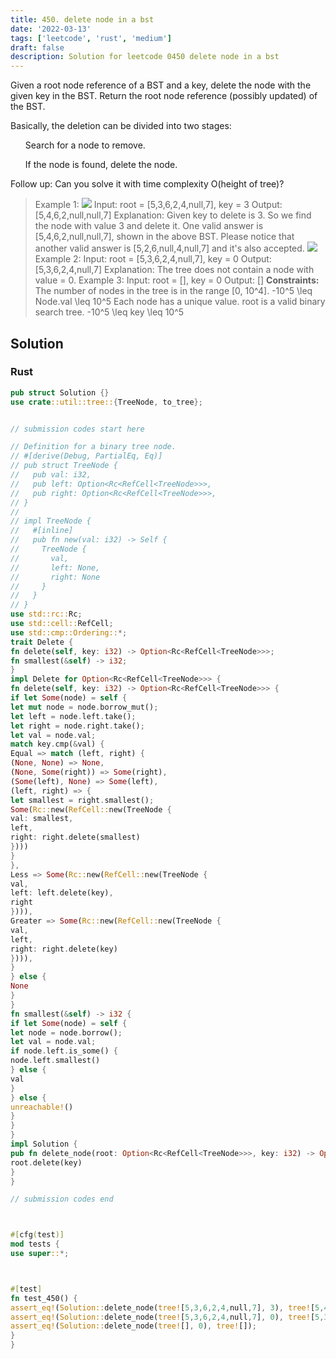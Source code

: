 ```yaml
---
title: 450. delete node in a bst
date: '2022-03-13'
tags: ['leetcode', 'rust', 'medium']
draft: false
description: Solution for leetcode 0450 delete node in a bst
---
```




Given a root node reference of a BST and a key, delete the node with the given key in the BST. Return the root node reference (possibly updated) of the BST.

Basically, the deletion can be divided into two stages:

<ol>

Search for a node to remove.

If the node is found, delete the node.

</ol>

Follow up: Can you solve it with time complexity O(height of tree)?



>   Example 1:
>   ![](https://assets.leetcode.com/uploads/2020/09/04/del_node_1.jpg)
>   Input: root <TeX>=</TeX> [5,3,6,2,4,null,7], key <TeX>=</TeX> 3
>   Output: [5,4,6,2,null,null,7]
>   Explanation: Given key to delete is 3. So we find the node with value 3 and delete it.
>   One valid answer is [5,4,6,2,null,null,7], shown in the above BST.
>   Please notice that another valid answer is [5,2,6,null,4,null,7] and it's also accepted.
>   ![](https://assets.leetcode.com/uploads/2020/09/04/del_node_supp.jpg)
>   Example 2:
>   Input: root <TeX>=</TeX> [5,3,6,2,4,null,7], key <TeX>=</TeX> 0
>   Output: [5,3,6,2,4,null,7]
>   Explanation: The tree does not contain a node with value <TeX>=</TeX> 0.
>   Example 3:
>   Input: root <TeX>=</TeX> [], key <TeX>=</TeX> 0
>   Output: []
**Constraints:**
>   	The number of nodes in the tree is in the range [0, 10^4].
>   	-10^5 <TeX>\leq</TeX> Node.val <TeX>\leq</TeX> 10^5
>   	Each node has a unique value.
>   	root is a valid binary search tree.
>   	-10^5 <TeX>\leq</TeX> key <TeX>\leq</TeX> 10^5


## Solution


### Rust
```rust
pub struct Solution {}
use crate::util::tree::{TreeNode, to_tree};


// submission codes start here

// Definition for a binary tree node.
// #[derive(Debug, PartialEq, Eq)]
// pub struct TreeNode {
//   pub val: i32,
//   pub left: Option<Rc<RefCell<TreeNode>>>,
//   pub right: Option<Rc<RefCell<TreeNode>>>,
// }
//
// impl TreeNode {
//   #[inline]
//   pub fn new(val: i32) -> Self {
//     TreeNode {
//       val,
//       left: None,
//       right: None
//     }
//   }
// }
use std::rc::Rc;
use std::cell::RefCell;
use std::cmp::Ordering::*;
trait Delete {
fn delete(self, key: i32) -> Option<Rc<RefCell<TreeNode>>>;
fn smallest(&self) -> i32;
}
impl Delete for Option<Rc<RefCell<TreeNode>>> {
fn delete(self, key: i32) -> Option<Rc<RefCell<TreeNode>>> {
if let Some(node) = self {
let mut node = node.borrow_mut();
let left = node.left.take();
let right = node.right.take();
let val = node.val;
match key.cmp(&val) {
Equal => match (left, right) {
(None, None) => None,
(None, Some(right)) => Some(right),
(Some(left), None) => Some(left),
(left, right) => {
let smallest = right.smallest();
Some(Rc::new(RefCell::new(TreeNode {
val: smallest,
left,
right: right.delete(smallest)
})))
}
},
Less => Some(Rc::new(RefCell::new(TreeNode {
val,
left: left.delete(key),
right
}))),
Greater => Some(Rc::new(RefCell::new(TreeNode {
val,
left,
right: right.delete(key)
}))),
}
} else {
None
}
}
fn smallest(&self) -> i32 {
if let Some(node) = self {
let node = node.borrow();
let val = node.val;
if node.left.is_some() {
node.left.smallest()
} else {
val
}
} else {
unreachable!()
}
}
}
impl Solution {
pub fn delete_node(root: Option<Rc<RefCell<TreeNode>>>, key: i32) -> Option<Rc<RefCell<TreeNode>>> {
root.delete(key)
}
}

// submission codes end



#[cfg(test)]
mod tests {
use super::*;



#[test]
fn test_450() {
assert_eq!(Solution::delete_node(tree![5,3,6,2,4,null,7], 3), tree![5,4,6,2,null,null,7]);
assert_eq!(Solution::delete_node(tree![5,3,6,2,4,null,7], 0), tree![5,3,6,2,4,null,7]);
assert_eq!(Solution::delete_node(tree![], 0), tree![]);
}
}

```
